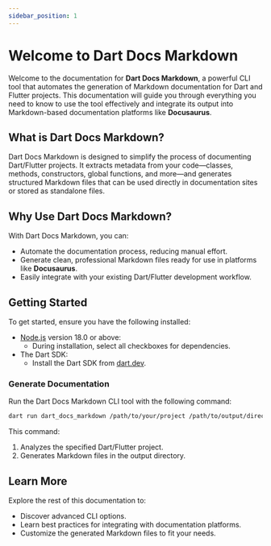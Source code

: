 ```yaml
---
sidebar_position: 1
---
```


# Welcome to Dart Docs Markdown

Welcome to the documentation for **Dart Docs Markdown**, a powerful CLI tool that automates the generation of Markdown documentation for Dart and Flutter projects. This documentation will guide you through everything you need to know to use the tool effectively and integrate its output into Markdown-based documentation platforms like **Docusaurus**.

## What is Dart Docs Markdown?

Dart Docs Markdown is designed to simplify the process of documenting Dart/Flutter projects. It extracts metadata from your code—classes, methods, constructors, global functions, and more—and generates structured Markdown files that can be used directly in documentation sites or stored as standalone files.

## Why Use Dart Docs Markdown?

With Dart Docs Markdown, you can:
- Automate the documentation process, reducing manual effort.
- Generate clean, professional Markdown files ready for use in platforms like **Docusaurus**.
- Easily integrate with your existing Dart/Flutter development workflow.

## Getting Started

To get started, ensure you have the following installed:
- [Node.js](https://nodejs.org/en/download/) version 18.0 or above:
  - During installation, select all checkboxes for dependencies.
- The Dart SDK:
  - Install the Dart SDK from [dart.dev](https://dart.dev/get-dart).

### Generate Documentation

Run the Dart Docs Markdown CLI tool with the following command:

```bash
dart run dart_docs_markdown /path/to/your/project /path/to/output/directory
```

This command:

1.	Analyzes the specified Dart/Flutter project.
2.	Generates Markdown files in the output directory.

## Learn More

Explore the rest of this documentation to:
- Discover advanced CLI options.
- Learn best practices for integrating with documentation platforms.
- Customize the generated Markdown files to fit your needs.